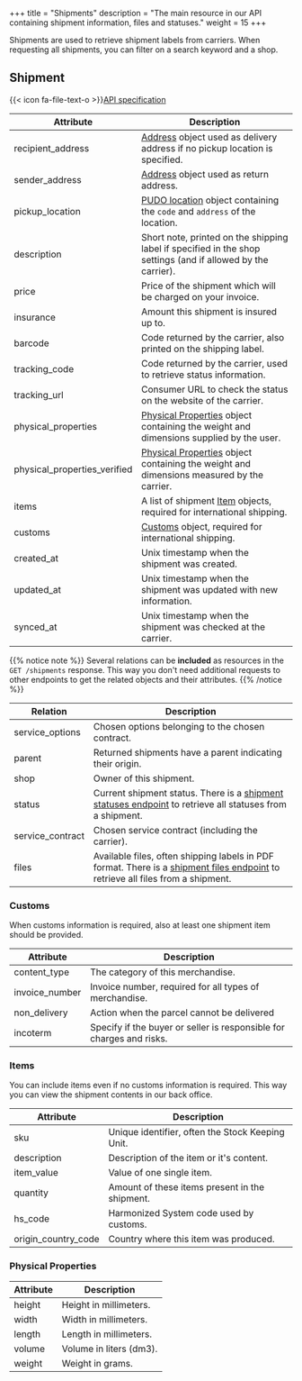 +++
title = "Shipments"
description = "The main resource in our API containing shipment information, files and statuses."
weight = 15
+++

Shipments are used to retrieve shipment labels from carriers. When requesting all shipments, you can filter on a search keyword and a shop.

## Shipment

{{< icon fa-file-text-o >}}[API specification](https://docs.myparcel.com/api-specification#/Shipments)

Attribute                    | Description
---------------------------- | -----------
recipient_address            | [Address](/api/resources/addresses) object used as delivery address if no pickup location is specified.
sender_address               | [Address](/api/resources/addresses) object used as return address.
pickup_location              | [PUDO location](/api/resources/carrier-pudo-locations) object containing the `code` and `address` of the location.
description                  | Short note, printed on the shipping label if specified in the shop settings (and if allowed by the carrier).
price                        | Price of the shipment which will be charged on your invoice.
insurance                    | Amount this shipment is insured up to.
barcode                      | Code returned by the carrier, also printed on the shipping label.
tracking_code                | Code returned by the carrier, used to retrieve status information.
tracking_url                 | Consumer URL to check the status on the website of the carrier.
physical_properties          | [Physical Properties](/api/resources/shipments/#physical-properties) object containing the weight and dimensions supplied by the user.
physical_properties_verified | [Physical Properties](/api/resources/shipments/#physical-properties) object containing the weight and dimensions measured by the carrier.
items                        | A list of shipment [Item](/api/resources/shipments/#items) objects, required for international shipping.
customs                      | [Customs](/api/resources/shipments/#customs) object, required for international shipping.
created_at                   | Unix timestamp when the shipment was created.
updated_at                   | Unix timestamp when the shipment was updated with new information.
synced_at                    | Unix timestamp when the shipment was checked at the carrier.

{{% notice note %}}
Several relations can be **included** as resources in the `GET /shipments` response. This way you don't need additional requests to other endpoints to get the related objects and their attributes.
{{% /notice %}}

Relation         | Description
---------------- | -----------
service_options  | Chosen options belonging to the chosen contract.
parent           | Returned shipments have a parent indicating their origin.
shop             | Owner of this shipment.
status           | Current shipment status. There is a [shipment statuses endpoint](https://docs.myparcel.com/api-specification#/Shipments/get_shipments__shipment_id__statuses) to retrieve all statuses from a shipment.
service_contract | Chosen service contract (including the carrier).
files            | Available files, often shipping labels in PDF format. There is a [shipment files endpoint](https://docs.myparcel.com/api-specification#/Shipments/get_shipments__shipment_id__files) to retrieve all files from a shipment.

### Customs

When customs information is required, also at least one shipment item should be provided.

Attribute      | Description
-------------- | -----------
content_type   | The category of this merchandise.
invoice_number | Invoice number, required for all types of merchandise.
non_delivery   | Action when the parcel cannot be delivered
incoterm       | Specify if the buyer or seller is responsible for charges and risks.

### Items

You can include items even if no customs information is required. This way you can view the shipment contents in our back office.

Attribute           | Description
------------------- | -----------
sku                 | Unique identifier, often the Stock Keeping Unit.
description         | Description of the item or it's content.
item_value          | Value of one single item.
quantity            | Amount of these items present in the shipment.
hs_code             | Harmonized System code used by customs.
origin_country_code | Country where this item was produced.

### Physical Properties

Attribute | Description
--------- | -----------
height    | Height in millimeters.
width     | Width in millimeters.
length    | Length in millimeters.
volume    | Volume in liters (dm3).
weight    | Weight in grams.
